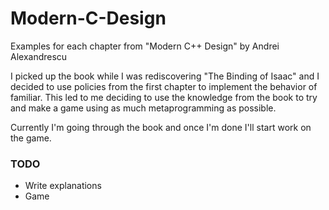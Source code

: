 # Modern-C-Design
Examples for each chapter from "Modern C++ Design" by Andrei Alexandrescu

I picked up the book while I was rediscovering "The Binding of Isaac" and I decided to use policies from the first chapter to implement
the behavior of familiar. This led to me deciding to use the knowledge from the book to try and make a game using as much metaprogramming as possible.

Currently I'm going through the book and once I'm done I'll start work on the game.

### TODO
* Write explanations
* Game
